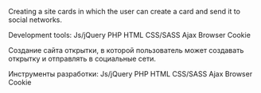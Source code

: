 Creating a site cards in which the user can create a card and send it to social networks.

Development tools:
Js/jQuery
PHP
HTML
CSS/SASS
Ajax
Browser Cookie

Создание сайта открытки, в которой пользователь может создавать открытку и отправлять в социальные сети.

Инструменты разработки:
Js/jQuery
PHP
HTML
CSS/SASS
Ajax
Browser Cookie
